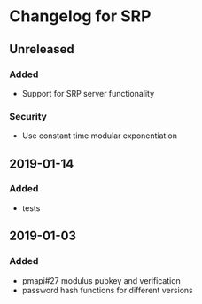 # Changelog for SRP

## Unreleased
### Added
* Support for SRP server functionality

### Security
* Use constant time modular exponentiation

## 2019-01-14

### Added
* tests

## 2019-01-03

### Added
* pmapi#27 modulus pubkey and verification
* password hash functions for different versions
